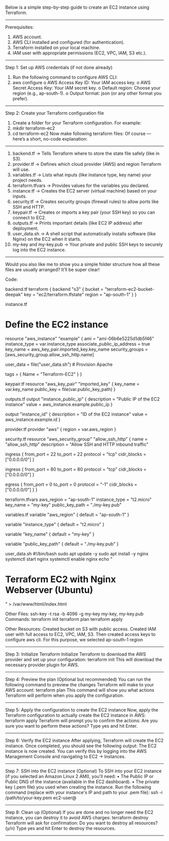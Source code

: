 Below is a simple step-by-step guide to create an EC2 instance using Terraform.
________________________________________
Prerequisites:
1.	AWS account.
2.	AWS CLI installed and configured (for authentication).
3.	Terraform installed on your local machine. 
4.	IAM user with appropriate permissions (EC2, VPC, IAM, S3 etc.).
________________________________________
Step 1: Set up AWS credentials (if not done already)
1.	Run the following command to configure AWS CLI:
2.	aws configure
o	AWS Access Key ID: Your IAM access key.
o	AWS Secret Access Key: Your IAM secret key.
o	Default region: Choose your region (e.g., ap-south-1).
o	Output format: json (or any other format you prefer).
________________________________________
Step 2: Create your Terraform configuration file
1.	Create a folder for your Terraform configuration. For example:
2.	mkdir terraform-ec2
3.	cd terraform-ec2
Now make following terraform files: 
Of course — here’s a short, no-code explanation:
________________________________________
1. backend.tf
→ Tells Terraform where to store the state file safely (like in S3).
2. provider.tf
→ Defines which cloud provider (AWS) and region Terraform will use.
3. variables.tf
→ Lists what inputs (like instance type, key name) your project needs.
4. terraform.tfvars
→ Provides values for the variables you declared.
5. instance.tf
→ Creates the EC2 server (virtual machine) based on your inputs.
6. security.tf
→ Creates security groups (firewall rules) to allow ports like SSH and HTTP.
7. keypair.tf
→ Creates or imports a key pair (your SSH key) so you can connect to EC2.
8. outputs.tf
→ Prints important details (like EC2 IP address) after deployment.
9. user_data.sh
→ A shell script that automatically installs software (like Nginx) on the EC2 when it starts.
10. my-key and my-key.pub
→ Your private and public SSH keys to securely log into the EC2 instance.
________________________________________
Would you also like me to show you a simple folder structure how all these files are usually arranged? It’ll be super clear!

Code:

backend.tf
terraform {
  backend "s3" {
    bucket = "terraform-ec2-bucket-deepak"
    key    = "ec2/terraform.tfstate"
    region = "ap-south-1"
  }
}


instance.tf
# Define the EC2 instance
resource "aws_instance" "example" {
  ami                         = "ami-06b6e5225d1db5f46"
  instance_type               = var.instance_type
  associate_public_ip_address = true
  key_name                    = aws_key_pair.imported_key.key_name
  security_groups             = [aws_security_group.allow_ssh_http.name]

  user_data = file("user_data.sh") # Provision Apache

  tags = {
    Name = "Terraform-EC2"
  }
}


keypair.tf
resource "aws_key_pair" "imported_key" {
  key_name   = var.key_name
  public_key = file(var.public_key_path)
}


outputs.tf
output "instance_public_ip" {
  description = "Public IP of the EC2 instance"
  value       = aws_instance.example.public_ip
}

output "instance_id" {
  description = "ID of the EC2 instance"
  value       = aws_instance.example.id
}


provider.tf
provider "aws" {
  region = var.aws_region
}


security.tf
resource "aws_security_group" "allow_ssh_http" {
  name        = "allow_ssh_http"
  description = "Allow SSH and HTTP inbound traffic"

  ingress {
    from_port   = 22
    to_port     = 22
    protocol    = "tcp"
    cidr_blocks = ["0.0.0.0/0"]
  }

  ingress {
    from_port   = 80
    to_port     = 80
    protocol    = "tcp"
    cidr_blocks = ["0.0.0.0/0"]
  }

  egress {
    from_port   = 0
    to_port     = 0
    protocol    = "-1"
    cidr_blocks = ["0.0.0.0/0"]
  }
}


terraform.tfvars
aws_region     = "ap-south-1"
instance_type  = "t2.micro"
key_name       = "my-key"
public_key_path = "./my-key.pub"


variables.tf
variable "aws_region" {
  default = "ap-south-1"
}

variable "instance_type" {
  default = "t2.micro"
}

variable "key_name" {
  default = "my-key"
}

variable "public_key_path" {
  default = "./my-key.pub"
}


user_data.sh
#!/bin/bash
sudo apt update -y
sudo apt install -y nginx
systemctl start nginx
systemctl enable nginx
echo "<h1>Terraform EC2 with Nginx Webserver (Ubuntu)</h1>" > /var/www/html/index.html

Other Files:
ssh-key -t rsa -b 4096 -g my-key
my-key, my-key.pub
Commands:
terraform init
terraform plan
terraform apply

Other Resources: 
Created bucket on S3 with public access.
Created IAM user with full access to EC2, VPC, IAM, S3. Then created access keys to configure aws cli.
For this purpose, we selected ap-south-1 region
________________________________________
Step 3: Initialize Terraform
Initialize Terraform to download the AWS provider and set up your configuration:
terraform init
This will download the necessary provider plugin for AWS.
________________________________________
Step 4: Preview the plan (Optional but recommended)
You can run the following command to preview the changes Terraform will make to your AWS account:
terraform plan
This command will show you what actions Terraform will perform when you apply the configuration.
________________________________________
Step 5: Apply the configuration to create the EC2 instance
Now, apply the Terraform configuration to actually create the EC2 instance in AWS:
terraform apply
Terraform will prompt you to confirm the actions:
Are you sure you want to perform these actions? 
Type yes and hit Enter.
________________________________________
Step 6: Verify the EC2 instance
After applying, Terraform will create the EC2 instance. Once completed, you should see the following output:
The EC2 instance is now created. You can verify this by logging into the AWS Management Console and navigating to EC2 → Instances.
________________________________________
Step 7: SSH into the EC2 instance (Optional)
To SSH into your EC2 instance (if you selected an Amazon Linux 2 AMI), you'll need:
•	The Public IP or Public DNS of the instance (available in the EC2 dashboard).
•	The private key (.pem file) you used when creating the instance.
Run the following command (replace with your instance's IP and path to your .pem file):
ssh -i /path/to/your-key.pem ec2-user@<your-instance-public-ip>
________________________________________
Step 8: Clean up (Optional)
If you are done and no longer need the EC2 instance, you can destroy it to avoid AWS charges:
terraform destroy
Terraform will ask for confirmation:
Do you want to destroy all resources? (y/n)
Type yes and hit Enter to destroy the resources.
________________________________________

